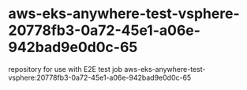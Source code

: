 # aws-eks-anywhere-test-vsphere-20778fb3-0a72-45e1-a06e-942bad9e0d0c-65
repository for use with E2E test job aws-eks-anywhere-test-vsphere:20778fb3-0a72-45e1-a06e-942bad9e0d0c-65
